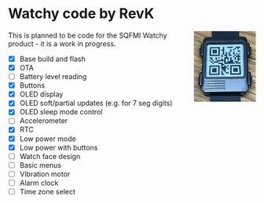 # Watchy code by RevK

<img align=right width=25% src='Manuals/face.jpg'>

This is planned to be code for the SQFMI Watchy product - it is a work in progress.

- [x] Base build and flash
- [x] OTA
- [ ] Battery level reading
- [x] Buttons
- [x] OLED display
- [x] OLED soft/partial updates (e.g. for 7 seg digits)
- [x] OLED sleep mode control
- [ ] Accelerometer
- [x] RTC
- [x] Low power mode
- [x] Low power with buttons
- [ ] Watch face design
- [ ] Basic menus
- [ ] Vibration motor
- [ ] Alarm clock
- [ ] Time zone select
